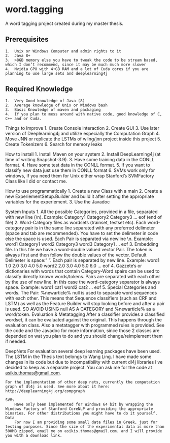 # word.tagging
A word tagging project created during my master thesis. 

## Prerequisites
	1.	Unix or Windows Computer and admin rights to it
	2.	Java 8+
	3.	>8GB memory else you have to tweak the code to be stream based, which I don’t recommend, since it may be much much more slower
	4.	Nvidia GPU with 4+GB RAM and a lot of Cuda cores if you are planning to use large sets and deeplearning4j

## Required Knowledge
	1.	Very Good knowledge of Java (8)
	2.	Average knowledge of Unix or Windows bash
	3.	Basic Knowledge of maven and packaging
	4.	If you plan to mess around with native code, good knowledge of C, C++ and or Cuda.

Things to Improve
	1.	Create Console interaction
	2.	Create GUI
	3.	Use later version of Deeplearning4j and utilize especially the Computation Graph
	4.	Move JNN or replicate the LSTMs of wling/jnn project inside this project
	5.	Create Tokenizers
	6.	Search for memory leaks

How to install
	1.	Install Maven on your system
	2.	Install DeepLearning4j (at time of writing Snapshot-3.9). 
	3.	Have some training data in the CONLL format.
	4.	Have some test data in the CONLL format.
	5.	If you want to classify new data just use them in CONLL format
	6.	SVMs work only for windows, If you need them for Unix either wrap Stanford’s SVMFactory Class like I did or contact me.

How to use programmatically
	1.	Create a new Class with a main
	2.	Create a new ExperiementSetup.Builder and build it after setting the appropriate variables for the experiement.
	3.	Use the Javadoc

System Inputs
	1.	All the possible Categories, provided in a file, separated with new line (\n). Example: 
		Category1
		Category2
		Category3
		…
		eof (end of file)
	2.	Word-Category files as wordsets (trainset, testset etc). Each word-category pair is in the same line separated with any preferred delimeter (space and tab are recommended). You have to set the delimeter in code else the space is used. Each Pair is separated via newline \n. Example:
		word1 Category1
		word2 Category3
		word3 Category1
		…
		eof
	3.	Embedding file. In this file we have a word-double valued vector Pair. The token is always first and then follow the double values of the vector. Default Delimeter is space:” ”. Each pair is separated by new line. Example:
		word1 1.0 2.0 3.0 4.0 5.0
		word2 2.0 3.0 4.0 5.0 6.0
		…
		eof
	4.	Gazzete’s or dictionaries with words that contain Category-Word spairs can be used to classify directly known words/tokens. Pairs are separated with each other by the use of new line. In this case the word-category separator is always space. Example:
		word1 cat1
		word2 cat2
		…
		eof
	5.	Special Categories and words. The Pair: 
		%newarticle% null
		is used  to separate word sequences with each other. This means that Sequence classifiers (such as CRF and LSTM) as well as the Feature Builder will stop looking before and after a pair is used. SO AVOID USING null AS A CATEGORY and %newarticle% as a word/token. 
		Evaluation & Metatagging
		After a classifier provides a classified wordset, it can be evaluated against the original. This happens through the evaluation class. Also a metatagger with programmed rules is provided. See the code and the Javadoc for more information, since those 2 classes are depended on wat you plan to do and you should change/reimplement them if needed. 

DeepNets
	For evaluation several deep learning packages have been used. The LSTM in the Thesis text belongs to Wang Ling. I have made some changes in its code but due to incompatibility with current dl4j libraries I ve decided to keep as a separate project. You can ask me for the code at asikis.thomas@gmail.com.

	For the implementation of other deep nets, currently the computation graph of dl4j is used. See more about it here: http://deeplearning4j.org/compgraph

	SVMs
		Have only been implemented for Windows 64 bit by wrapping the Windows Factory of Stanford CoreNLP and providing the appropriate binaries. For other distributions you might have to do it yourself.
	Data
		For now I am providing some small data files in Greek, just for testing purposes. Since the size of the experimental data is more than 500MB zipped, email me on asikis.thomas@gmail.com. and I will provide you with a download link.


